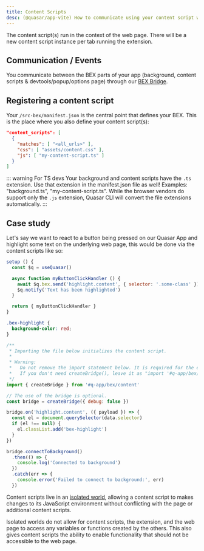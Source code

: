 ```yaml
---
title: Content Scripts
desc: (@quasar/app-vite) How to communicate using your content script with your Quasar App and Background Script in Quasar Browser Extension mode.
---
```


The content script(s) run in the context of the web page. There will be a new content script instance per tab running the extension.

## Communication / Events

You communicate between the BEX parts of your app (background, content scripts & devtools/popup/options page) through our [BEX Bridge](/quasar-cli-vite/developing-browser-extensions/bex-bridge).

## Registering a content script

Your `/src-bex/manifest.json` is the central point that defines your BEX. This is the place where you also define your content script(s):

```json /src-bex/manifest.json
"content_scripts": [
  {
    "matches": [ "<all_urls>" ],
    "css": [ "assets/content.css" ],
    "js": [ "my-content-script.ts" ]
  }
]
```

::: warning For TS devs
Your background and content scripts have the `.ts` extension. Use that extension in the manifest.json file as well! Examples: "background.ts", "my-content-script.ts". While the browser vendors do support only the `.js` extension, Quasar CLI will convert the file extensions automatically.
:::

## Case study

Let's say we want to react to a button being pressed on our Quasar App and highlight some text on the underlying web page, this would be done via the content scripts like so:

```js Quasar App, /src
setup () {
  const $q = useQuasar()

  async function myButtonClickHandler () {
    await $q.bex.send('highlight.content', { selector: '.some-class' })
    $q.notify('Text has been highlighted')
  }

  return { myButtonClickHandler }
}
```

```css /src-bex/assets/content.css
.bex-highlight {
  background-color: red;
}
```

```js /src-bex/my-content-script.js:
/**
 * Importing the file below initializes the content script.
 *
 * Warning:
 *   Do not remove the import statement below. It is required for the extension to work.
 *   If you don't need createBridge(), leave it as "import '#q-app/bex/content'".
 */
import { createBridge } from '#q-app/bex/content'

// The use of the bridge is optional.
const bridge = createBridge({ debug: false })

bridge.on('highlight.content', ({ payload }) => {
  const el = document.querySelector(data.selector)
  if (el !== null) {
    el.classList.add('bex-highlight')
  }
})

bridge.connectToBackground()
  .then(() => {
    console.log('Connected to background')
  })
  .catch(err => {
    console.error('Failed to connect to background:', err)
  })
```

Content scripts live in an [isolated world](https://developer.chrome.com/extensions/content_scripts#isolated_world), allowing a content script to makes changes to its JavaScript environment without conflicting with the page or additional content scripts.

Isolated worlds do not allow for content scripts, the extension, and the web page to access any variables or functions created by the others. This also gives content scripts the ability to enable functionality that should not be accessible to the web page.
